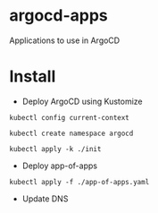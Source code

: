 # argocd-apps
Applications to use in ArgoCD

# Install

* Deploy ArgoCD using Kustomize

```
kubectl config current-context

kubectl create namespace argocd

kubectl apply -k ./init
```

* Deploy app-of-apps

```
kubectl apply -f ./app-of-apps.yaml
```

* Update DNS
